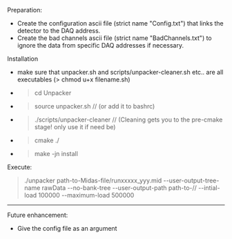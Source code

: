 Preparation:
 - Create the configuration ascii file (strict name "Config.txt") that links the detector to the DAQ address.
 - Create the bad channels ascii file (strict name "BadChannels.txt") to ignore the data from specific DAQ addresses if necessary.

Installation 
 - make sure that unpacker.sh and scripts/unpacker-cleaner.sh etc.. are all executables (> chmod u+x filename.sh)
 - > cd Unpacker
 - > source unpacker.sh // (or add it to bashrc)
 - > ./scripts/unpacker-cleaner // (Cleaning gets you to the pre-cmake stage! only use it if need be)
 - > cmake ./    
 - > make -jn install

Execute:
> ./unpacker  path-to-Midas-file/runxxxxx_yyy.mid --user-output-tree-name rawData --no-bank-tree --user-output-path   path-to-/<Raw-Root-Data-dir>/  --intial-load 100000 --maximum-load 500000

----------------------------------------------------------

Future enhancement: 
 - Give the config file as an argument
